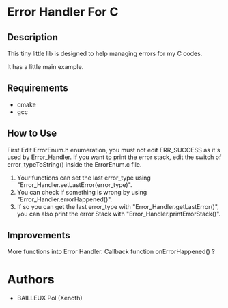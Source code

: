 # Error Handler For C
## Description
This tiny little lib is designed to help managing errors for my C codes.

It has a little main example.
## Requirements
* cmake
* gcc
## How to Use
First Edit ErrorEnum.h enumeration, you must not edit ERR_SUCCESS as it's used by Error_Handler.
If you want to print the error stack, edit the switch of error_typeToString() inside the ErrorEnum.c file.

1. Your functions can set the last error_type using "Error_Handler.setLastError(error_type)".
2. You can check if something is wrong by using "Error_Handler.errorHappened()".
3. If so you can get the last error_type with "Error_Handler.getLastError()", you can also print the error Stack with "Error_Handler.printErrorStack()".



## Improvements
More functions into Error Handler.
Callback function onErrorHappened() ?

# Authors
* BAILLEUX Pol (Xenoth) 
